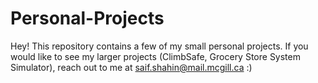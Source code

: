 # Personal-Projects
Hey! This repository contains a few of my small personal projects. If you would like to see my larger projects (ClimbSafe, Grocery Store System Simulator),
reach out to me at saif.shahin@mail.mcgill.ca :)
